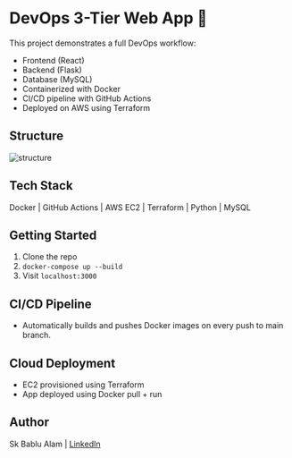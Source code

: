 # DevOps 3-Tier Web App 🚀

This project demonstrates a full DevOps workflow:
- Frontend (React)
- Backend (Flask)
- Database (MySQL)
- Containerized with Docker
- CI/CD pipeline with GitHub Actions
- Deployed on AWS using Terraform

## Structure

![structure](https://github.com/user-attachments/assets/615c409e-b9a3-49ec-9b92-dee8a5756931)


## Tech Stack
Docker | GitHub Actions | AWS EC2 | Terraform | Python | MySQL

## Getting Started

1. Clone the repo
2. `docker-compose up --build`
3. Visit `localhost:3000`

## CI/CD Pipeline
- Automatically builds and pushes Docker images on every push to main branch.

## Cloud Deployment
- EC2 provisioned using Terraform
- App deployed using Docker pull + run

## Author
Sk Bablu Alam | [LinkedIn](https://linkedin.com/in/bablu-alam-040169143)

